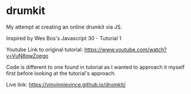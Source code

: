 # drumkit

My attempt at creating an online drumkit via JS.

Inspired by Wes Bos's Javascript 30 - Tutorial 1

Youtube Link to original tutorial: https://www.youtube.com/watch?v=VuN8qwZoego

Code is different to one found in tutorial as I wanted to approach it myself first before looking at the tutorial's approach.

Live link: https://vinvinnievince.github.io/drumkit/